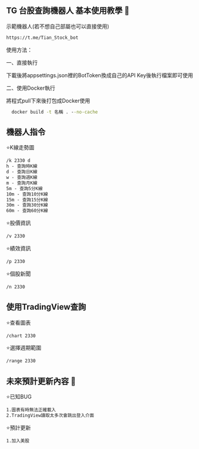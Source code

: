 ## TG 台股查詢機器人 基本使用教學  :memo:

示範機器人(若不想自己部屬也可以直接使用)

```cmd
https://t.me/Tian_Stock_bot
```

使用方法：

一、直接執行

下載後將appsettings.json裡的BotToken換成自己的API Key後執行檔案即可使用

二、使用Docker執行

將程式pull下來後打包成Docker使用
```cmd
  docker build -t 名稱 . --no-cache
```

## 機器人指令

⭐️K線走勢圖
```cmd
/k 2330 d
h - 查詢時K線
d - 查詢日K線
w - 查詢週K線
m - 查詢月K線
5m - 查詢5分K線
10m - 查詢10分K線
15m - 查詢15分K線
30m - 查詢30分K線
60m - 查詢60分K線
```
⭐️股價資訊
```cmd
/v 2330 
```
⭐️績效資訊
```cmd
/p 2330 
```
⭐️個股新聞
```cmd
/n 2330
```

## 使用TradingView查詢

⭐️查看圖表
```cmd
/chart 2330
```

⭐️選擇週期範圍
```cmd
/range 2330
```

## 未來預計更新內容 📝

⭐️已知BUG
```cmd
1.圖表有時無法正確載入
2.TradingView讀取太多次會跳出登入介面
```
⭐️預計更新
```cmd
1.加入美股
```
